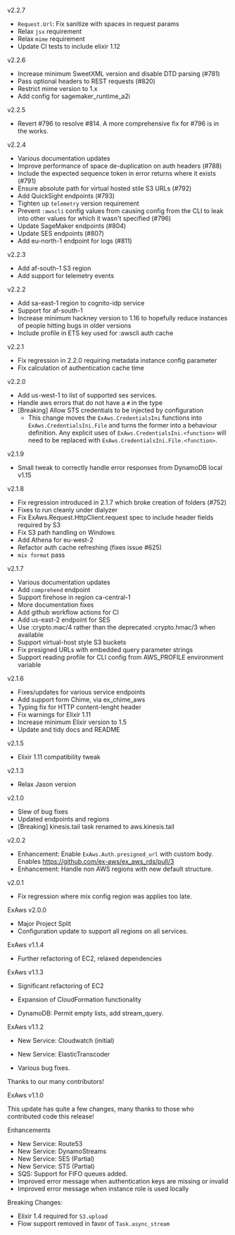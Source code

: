 v2.2.7
- `Request.Url`: Fix sanitize with spaces in request params
- Relax `jsx` requirement
- Relax `mime` requirement
- Update CI tests to include elixir 1.12

v2.2.6
- Increase minimum SweetXML version and disable DTD parsing (#781)
- Pass optional headers to REST requests (#820)
- Restrict mime version to 1.x
- Add config for sagemaker_runtime_a2i

v2.2.5
- Revert #796 to resolve #814. A more comprehensive fix for #796 is in the works.

v2.2.4
- Various documentation updates
- Improve performance of space de-duplication on auth headers (#788)
- Include the expected sequence token in error returns where it exists (#791)
- Ensure absolute path for virtual hosted stile S3 URLs (#792)
- Add QuickSight endpoints (#793)
- Tighten up `telemetry` version requirement
- Prevent `:awscli` config values from causing config from the CLI to leak into other values for
which it wasn't specified (#796)
- Update SageMaker endpoints (#804)
- Update SES endpoints (#807)
- Add eu-north-1 endpoint for logs (#811)

v2.2.3
- Add af-south-1 S3 region
- Add support for telemetry events

v2.2.2
- Add sa-east-1 region to cognito-idp service
- Support for af-south-1
- Increase minimum hackney version to 1.16 to hopefully reduce instances of people hitting bugs
in older versions
- Include profile in ETS key used for :awscli auth cache

v2.2.1
- Fix regression in 2.2.0 requiring metadata instance config parameter
- Fix calculation of authentication cache time

v2.2.0
- Add us-west-1 to list of supported ses services.
- Handle aws errors that do not have a `#` in the type
- [Breaking] Allow STS credentials to be injected by configuration
  - This change moves the `ExAws.CredentialsIni` functions into
    `ExAws.CredentialsIni.File` and turns the former into a behaviour definition.
    Any explicit uses of `ExAws.CredentialsIni.<function>` will need to be
    replaced with `ExAws.CredentialsIni.File.<function>`.

v2.1.9
- Small tweak to correctly handle error responses from DynamoDB local v1.15

v2.1.8
- Fix regression introduced in 2.1.7 which broke creation of folders (#752)
- Fixes to run cleanly under dialyzer
- Fix ExAws.Request.HttpClient.request spec to include header fields required by S3
- Fix S3 path handling on Windows
- Add Athena for eu-west-2
- Refactor auth cache refreshing (fixes issue #625)
- `mix format` pass

v2.1.7

- Various documentation updates
- Add `comprehend` endpoint
- Support firehose in region ca-central-1
- More documentation fixes
- Add github workflow actions for CI
- Add us-east-2 endpoint for SES
- Use :crypto.mac/4 rather than the deprecated :crypto.hmac/3 when available
- Support virtual-host style S3 buckets
- Fix presigned URLs with embedded query parameter strings
- Support reading profile for CLI config from AWS_PROFILE environment variable

v2.1.6

- Fixes/updates for various service endpoints
- Add support form Chime, via ex_chime_aws
- Typing fix for HTTP content-lenght header
- Fix warnings for Elixir 1.11
- Increase minimum Elixir version to 1.5
- Update and tidy docs and README

v2.1.5

- Elixir 1.11 compatibility tweak

v2.1.3

- Relax Jason version

v2.1.0

- Slew of bug fixes
- Updated endpoints and regions
- [Breaking] kinesis.tail task renamed to aws.kinesis.tail

v2.0.2

- Enhancement: Enable `ExAws.Auth.presigned_url` with custom body. Enables https://github.com/ex-aws/ex_aws_rds/pull/3
- Enhancement: Handle non AWS regions with new default structure.

v2.0.1

- Fix regression where mix config region was applies too late.

ExAws v2.0.0

- Major Project Split
- Configuration update to support all regions on all services.

ExAws v1.1.4

- Further refactoring of EC2, relaxed dependencies

ExAws v1.1.3

- Significant refactoring of EC2
- Expansion of CloudFormation functionality

- DynamoDB: Permit empty lists, add stream_query.

ExAws v1.1.2

- New Service: Cloudwatch (initial)
- New Service: ElasticTranscoder

- Various bug fixes.

Thanks to our many contributors!

ExAws v1.1.0

This update has quite a few changes, many thanks to those who contributed code
this release!

Enhancements
- New Service: Route53
- New Service: DynamoStreams
- New Service: SES (Partial)
- New Service: STS (Partial)
- SQS: Support for FIFO queues added.
- Improved error message when authentication keys are missing or invalid
- Improved error message when instance role is used locally

Breaking Changes:
- Elixir 1.4 required for `S3.upload`
- Flow support removed in favor of `Task.async_stream`
